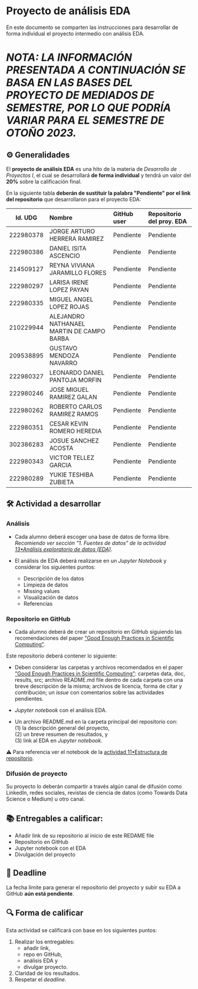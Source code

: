 # Proyecto de análisis EDA

En este documento se comparten las instrucciones para desarrollar de forma individual el proyecto intermedio con análisis EDA.

# *NOTA: LA INFORMACIÓN PRESENTADA A CONTINUACIÓN SE BASA EN LAS BASES DEL PROYECTO DE MEDIADOS DE SEMESTRE, POR LO QUE PODRÍA VARIAR PARA EL SEMESTRE DE OTOÑO 2023.*

## ⚙️ Generalidades
El **proyecto de análisis EDA** es una hito de la materia de _Desarrollo de Proyectos I_, el cual se desarrollará **de forma individual** y tendrá un valor del **20%** sobre la calificación final.

En la siguiente tabla **deberán de sustituir la palabra "Pendiente" por el link del repositorio** que desarrollaron para el proyecto EDA:

| Id. UDG | Nombre | GitHub user | Repositorio del proy. EDA |
|:-------:|:-------|:------------|:--------------------------|
|222980378|JORGE ARTURO HERRERA RAMIREZ|Pendiente |Pendiente |
|222980386|DANIEL ISITA ASCENCIO|Pendiente |Pendiente |
|214509127|REYNA VIVIANA JARAMILLO FLORES|Pendiente |Pendiente |
|222980297|LARISA IRENE LOPEZ PAYAN |Pendiente |Pendiente |
|222980335|MIGUEL ANGEL LOPEZ ROJAS |Pendiente |Pendiente |
|210229944|ALEJANDRO NATHANAEL MARTIN DE CAMPO BARBA |Pendiente |Pendiente |
|209538895|GUSTAVO MENDOZA NAVARRO |Pendiente |Pendiente |
|222980327|LEONARDO DANIEL PANTOJA MORFIN |Pendiente |Pendiente |
|222980246|JOSE MIGUEL RAMIREZ GALAN |Pendiente |Pendiente |
|222980262|ROBERTO CARLOS RAMIREZ RAMOS |Pendiente |Pendiente |
|222980351|CESAR KEVIN ROMERO HEREDIA |Pendiente |Pendiente |
|302386283|JOSUE SANCHEZ ACOSTA |Pendiente |Pendiente |
|222980343|VICTOR TELLEZ GARCIA |Pendiente |Pendiente |
|222980289|YUKIE TESHIBA ZUBIETA |Pendiente |Pendiente |


## 🛠 Actividad a desarrollar

### Análisis
- Cada alumno deberá escoger una base de datos de forma libre. _Recomiendo ver sección "1. Fuentes de datos" de la actividad [13•Análisis exploratorio de datos (EDA)](https://github.com/vcuspinera/UDG_MCD_Project_Dev_I/blob/main/actividades/13_EDA.ipynb)._

- El análisis de EDA deberá realizarse en un *Jupyter Notebook* y considerar los siguientes puntos:
  - Descripción de los datos
  - Limpieza de datos
  - Missing values
  - Visualización de datos
  - Referencias
  

### Repositorio en GitHub
- Cada alumno deberá de crear un repositorio en GitHub siguiendo las recomendaciones del paper ["Good Enough Practices in Scientific Computing"](https://github.com/vcuspinera/UDG_MCD_Project_Dev_I/tree/main/actividades/material).

Este repositorio deberá contener lo siguiente:

- Deben considerar las carpetas y archivos recomendados en el paper ["Good Enough Practices in Scientific Computing"](https://github.com/vcuspinera/UDG_MCD_Project_Dev_I/tree/main/actividades/material): carpetas data, doc, results, src; archivo README.md file dentro de cada carpeta con una breve descripción de la misma; archivos de licencia, forma de citar y contribución; un *issue* con comentarios sobre las actividades pendientes.

- *Jupyter notebook* con el análisis EDA.

- Un archivo README.md en la carpeta principal del repositorio con:  
    (1) la descripción general del proyecto,  
    (2) un breve resumen de resultados, y  
    (3) link al EDA en *Jupyter notebook*.  

⚠️ Para referencia ver el notebook de la [actividad 11•Estructura de repositorio](https://github.com/vcuspinera/UDG_MCD_Project_Dev_I/blob/main/actividades/11_Repo_structure.md).

### Difusión de proyecto

Su proyecto lo deberán compartir a través algún canal de difusión como LinkedIn, redes sociales, revistas de ciencia de datos (como Towards Data Science o Medium) u otro canal.

## 📚 Entregables a calificar:

- Añadir link de su repositorio al inicio de este REDAME file
- Repositorio en GitHub
- Jupyter notebook con el EDA
- Divulgación del proyecto


## 📅 Deadline
La fecha límite para generar el repositorio del proyecto y subir su EDA a GitHub **aún está pendiente**.  


## 🔍 Forma de calificar
Esta actividad se calificará con base en los siguientes puntos:

1. Realizar los entregables:
    - añadir link,  
    - repo en GitHub,  
    - análisis EDA y 
    - divulgar proyecto.
2. Claridad de los resultados.
3. Respetar el *deadline*.
